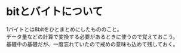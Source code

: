 # bitとバイトについて

1バイトとは8bitをひとまとめにしたもののこと。  
データ量などの計算で変換する必要があるときに使うので覚えておこう。   
基礎中の基礎だが、一度忘れていたので戒めの意味も込めて残しておく。
